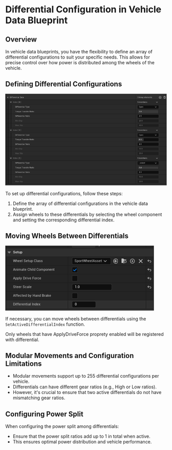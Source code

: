 # Differential Configuration in Vehicle Data Blueprint

## Overview

In vehicle data blueprints, you have the flexibility to define an array of differential configurations to suit your specific needs. This allows for precise control over how power is distributed among the wheels of the vehicle.

## Defining Differential Configurations

![Differential Configurations](./Images/DiffSetup.png)

To set up differential configurations, follow these steps:

1. Define the array of differential configurations in the vehicle data blueprint.
2. Assign wheels to these differentials by selecting the wheel component and setting the corresponding differential index.

## Moving Wheels Between Differentials

![Moving Wheels Between Differentials](./Images/DiffIndex.png)

If necessary, you can move wheels between differentials using the `SetActiveDifferentialIndex` function.  

Only wheels that have ApplyDriveForce proprety enabled will be registered with differential.

## Modular Movements and Configuration Limitations

- Modular movements support up to 255 differential configurations per vehicle.
- Differentials can have different gear ratios (e.g., High or Low ratios).
- However, it's crucial to ensure that two active differentials do not have mismatching gear ratios.

## Configuring Power Split

When configuring the power split among differentials:

- Ensure that the power split ratios add up to 1 in total when active.
- This ensures optimal power distribution and vehicle performance.
